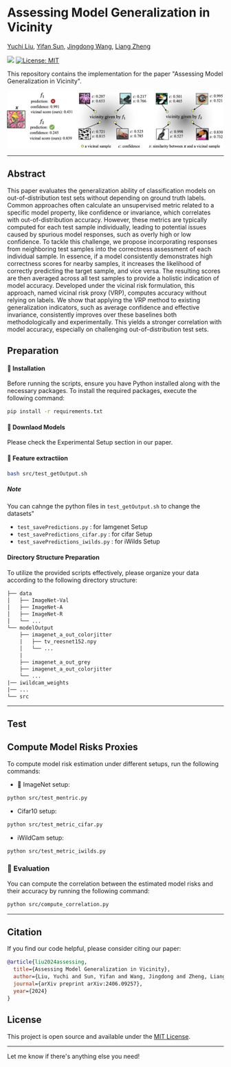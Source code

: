 # Assessing Model Generalization in Vicinity

 [Yuchi Liu](https://liuyvchi.github.io/), [Yifan Sun](https://yifansun-reid.github.io/), [Jingdong Wang](https://jingdongwang2017.github.io/), [Liang Zheng](https://zheng-lab.cecs.anu.edu.au)


<a href="https://arxiv.org/pdf/2406.09257"><img src="https://img.shields.io/badge/Paper-arXiv-red?style=for-the-badge" height=22.5></a>
[![License: MIT](https://img.shields.io/badge/License-MIT-yellow.svg)](https://opensource.org/licenses/MIT)


This repository contains the implementation for the paper "Assessing Model Generalization in Vicinity".



![Figure 1](./figs/fig1.png)

---


## Abstract
This paper evaluates the generalization ability of classification models on out-of-distribution test sets without depending on ground truth labels. Common approaches often calculate an unsupervised metric related to a specific model property, like confidence or invariance, which correlates with out-of-distribution accuracy. However, these metrics are typically computed for each test sample individually, leading to potential issues caused by spurious model responses, such as overly high or low confidence. To tackle this challenge, we propose incorporating responses from neighboring test samples into the correctness assessment of each individual sample. In essence, if a model consistently demonstrates high correctness scores for nearby samples, it increases the likelihood of correctly predicting the target sample, and vice versa. The resulting scores are then averaged across all test samples to provide a holistic indication of model accuracy. Developed under the vicinal risk formulation, this approach, named vicinal risk proxy (VRP), computes accuracy without relying on labels. We show that applying the VRP method to existing generalization indicators, such as average confidence and effective invariance, consistently improves over these baselines both methodologically and experimentally. This yields a stronger correlation with model accuracy, especially on challenging out-of-distribution test sets.


## Preparation



#### :wrench: Installation

Before running the scripts, ensure you have Python installed along with the necessary packages. To install the required packages, execute the following command:

```bash
pip install -r requirements.txt
```

#### :wrench:  Downlaod Models

Please check the Experimental Setup section in our paper.

#### :wrench:  Feature extractiion

```bash
bash src/test_getOutput.sh
```

##### Note

You can cahnge the python files in `test_getOutput.sh` to change the datasets"
- `test_savePredictions.py` : for Iamgenet Setup
- `test_savePredictions_cifar.py` : for cifar Setup
- `test_savePredictions_iwilds.py` : for iWilds Setup
  


#### Directory Structure Preparation

To utilize the provided scripts effectively, please organize your data according to the following directory structure:

```
├── data
│   ├── ImageNet-Val
│   ├── ImageNet-A
│   ├── ImageNet-R
│   └── ...
└── modelOutput
    ├── imagenet_a_out_colorjitter
    |   ├── tv_reesnet152.npy
    │   └── ...
    |    
    ├── imagenet_a_out_grey
    ├── imagenet_a_out_colorjitter
    └── ...
|── iwildcam_weights
|── ...
└── src
```


---

## Test

## Compute Model Risks Proxies

To compute model risk estimation under different setups, run the following commands:

- :wrench: ImageNet setup:
```bash
python src/test_mentric.py
```

- Cifar10 setup:
```bash
python src/test_metric_cifar.py
```

- iWildCam setup:
```bash
python src/test_metric_iwilds.py
```

### :wrench: Evaluation

You can compute the correlation between the estimated model risks and their accuracy by running the following command:

```bash
python src/compute_correlation.py
```

---

## Citation

If you find our code helpful, please consider citing our paper:

```bibtex
@article{liu2024assessing,
  title={Assessing Model Generalization in Vicinity},
  author={Liu, Yuchi and Sun, Yifan and Wang, Jingdong and Zheng, Liang},
  journal={arXiv preprint arXiv:2406.09257},
  year={2024}
}

```

## License

This project is open source and available under the [MIT License](LICENSE.md).

---

Let me know if there's anything else you need!
